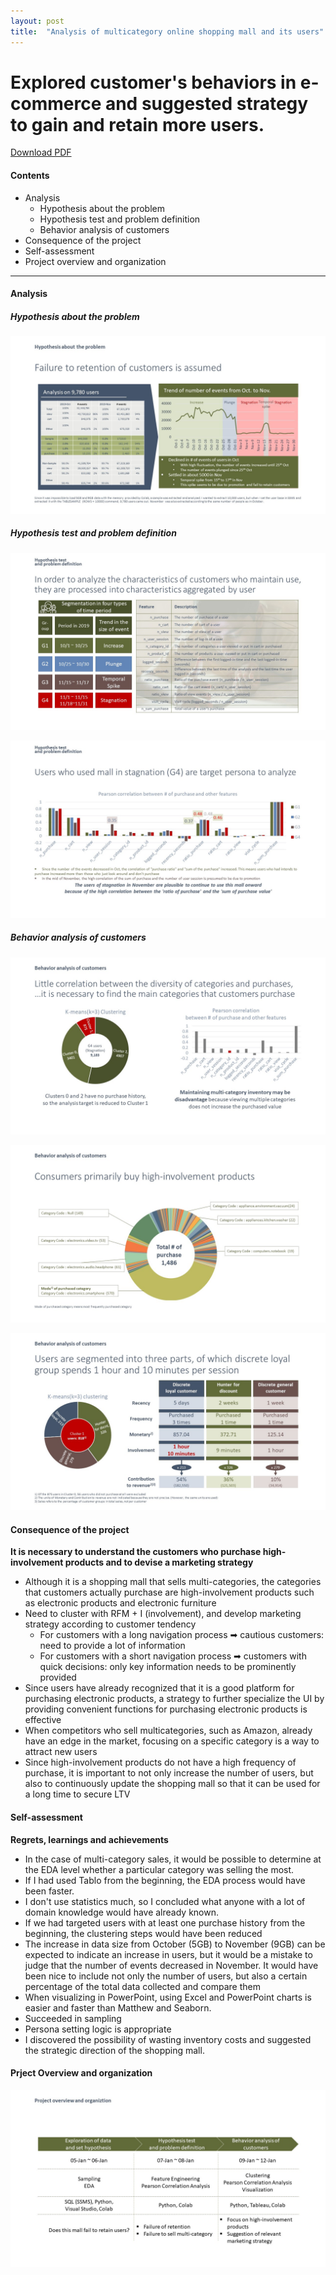 ```yaml
---
layout: post
title:  "Analysis of multicategory online shopping mall and its users"
---
```


# Explored customer's behaviors in e-commerce and suggested strategy to gain and retain more users.

[Download PDF](/assets/CodeStatesCP1/English/CP1_(Eng).pdf)

#### Contents
- Analysis
  - Hypothesis about the problem
  - Hypothesis test and problem definition
  - Behavior analysis of customers
- Consequence of the project
- Self-assessment
- Project overview and organization
---
#### Analysis

##### Hypothesis about the problem
![Hypothesis about the problem 1](/assets/CodeStatesCP1/English/슬라이드4.JPG)

##### Hypothesis test and problem definition
![Hypothesis test and problem definition 1](/assets/CodeStatesCP1/English/슬라이드5.JPG)

![Hypothesis test and problem definition 2](/assets/CodeStatesCP1/English/슬라이드6.JPG)

##### Behavior analysis of customers
![Behavior analysis of customers](/assets/CodeStatesCP1/English/슬라이드7.JPG)

![Behavior analysis of customers](/assets/CodeStatesCP1/English/슬라이드8.JPG)

![Behavior analysis of customers](/assets/CodeStatesCP1/English/슬라이드9.JPG)
 


#### Consequence of the project
**It is necessary to understand the customers who purchase high-involvement products and to devise a marketing strategy**

- Although it is a shopping mall that sells multi-categories, the categories that customers actually purchase are high-involvement products such as electronic products and electronic furniture
- Need to cluster with RFM + I (involvement), and develop marketing strategy according to customer tendency
  - For customers with a long navigation process ➡ cautious customers: need to provide a lot of information
  - For customers with a short navigation process ➡ customers with quick decisions: only key information needs to be prominently provided
- Since users have already recognized that it is a good platform for purchasing electronic products, a strategy to further specialize the UI by providing convenient functions for purchasing electronic products is effective
- When competitors who sell multicategories, such as Amazon, already have an edge in the market, focusing on a specific category is a way to attract new users
- Since high-involvement products do not have a high frequency of purchase, it is important to not only increase the number of users, but also to continuously update the shopping mall so that it can be used for a long time to secure LTV



#### Self-assessment
**Regrets, learnings and achievements**

- In the case of multi-category sales, it would be possible to determine at the EDA level whether a particular category was selling the most.
- If I had used Tablo from the beginning, the EDA process would have been faster.
- I don't use statistics much, so I concluded what anyone with a lot of domain knowledge would have already known.
- If we had targeted users with at least one purchase history from the beginning, the clustering steps would have been reduced
- The increase in data size from October (5GB) to November (9GB) can be expected to indicate an increase in users, but it would be a mistake to judge that the number of events decreased in November. It would have been nice to include not only the number of users, but also a certain percentage of the total data collected and compare them
- When visualizing in PowerPoint, using Excel and PowerPoint charts is easier and faster than Matthew and Seaborn.
- Succeeded in sampling
- Persona setting logic is appropriate
- I discovered the possibility of wasting inventory costs and suggested the strategic direction of the shopping mall.



#### Prject Overview and organization
![Prject Overview and organization](/assets/CodeStatesCP1/English/슬라이드3.JPG)
